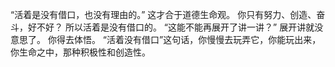 “活着是没有借口，也没有理由的。”
这才合于道德生命观。
你只有努力、创造、奋斗，好不好？
所以活着是没有借口的。
“这能不能再展开了讲一讲？”
展开讲就没意思了。
你得去体悟。
“活着没有借口”这句话，你慢慢去玩弄它，你能玩出来，你生命之中，那种积极性和创造性。